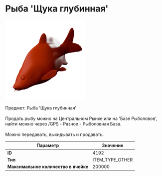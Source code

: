 # Рыба 'Щука глубинная'

![Item Image](../img/4192.webp?raw=true)

Предмет: Рыба 'Щука глубинная'<br><br>Продать рыбу можно на Центральном Рынке или на 'Базе Рыболовов', <br>найти можно через /GPS - Разное - Рыболовная База.<br><br>Можно передавать, выкидывать и продавать.


| Параметр | Значение |
|----------|----------|
| **ID** | 4192 |
| **Тип** | ITEM_TYPE_OTHER |
| **Максимальное количество в ячейке** | 200000 |


